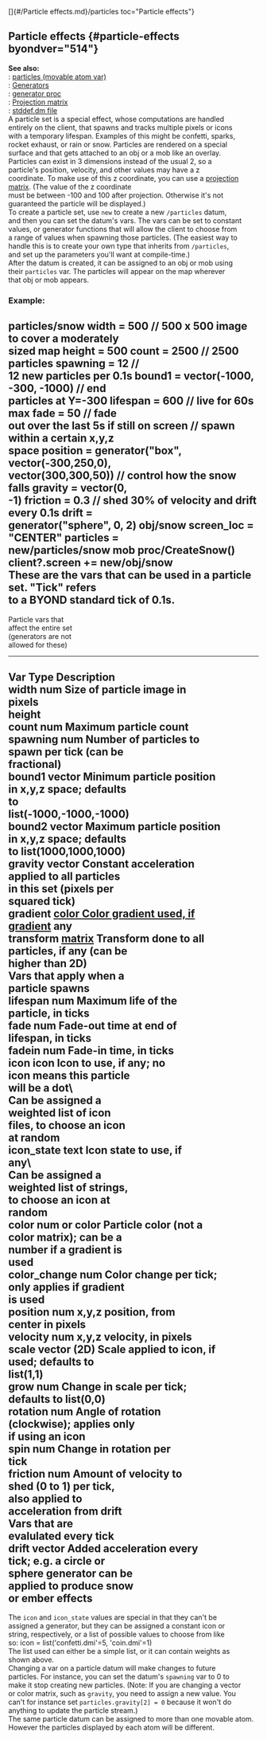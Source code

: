 []{#/Particle effects.md}/particles toc="Particle effects"}    
## Particle effects {#particle-effects byondver="514"}    
**See also:**    
:   [particles (movable atom var)](/atom/movable/var/particles)    
:   [Generators](/%7Bnotes%7D/generators)    
:   [generator proc](/proc/generator)    
:   [Projection matrix](/%7Bnotes%7D/projection-matrix)    
:   [stddef.dm file](/%7B%7Bappendix%7D%7D/stddef%2edm)    
A particle set is a special effect, whose computations are handled    
entirely on the client, that spawns and tracks multiple pixels or icons    
with a temporary lifespan. Examples of this might be confetti, sparks,    
rocket exhaust, or rain or snow. Particles are rendered on a special    
surface and that gets attached to an obj or a mob like an overlay.    
Particles can exist in 3 dimensions instead of the usual 2, so a    
particle\'s position, velocity, and other values may have a z    
coordinate. To make use of this z coordinate, you can use a [projection    
matrix](/%7Bnotes%7D/projection-matrix). (The value of the z coordinate    
must be between -100 and 100 after projection. Otherwise it\'s not    
guaranteed the particle will be displayed.)    
To create a particle set, use `new` to create a new `/particles` datum,    
and then you can set the datum\'s vars. The vars can be set to constant    
values, or generator functions that will allow the client to choose from    
a range of values when spawning those particles. (The easiest way to    
handle this is to create your own type that inherits from `/particles`,    
and set up the parameters you\'ll want at compile-time.)    
After the datum is created, it can be assigned to an obj or mob using    
their `particles` var. The particles will appear on the map wherever    
that obj or mob appears.    
### Example:    
particles/snow width = 500 // 500 x 500 image to cover a moderately    
sized map height = 500 count = 2500 // 2500 particles spawning = 12 //    
12 new particles per 0.1s bound1 = vector(-1000, -300, -1000) // end    
particles at Y=-300 lifespan = 600 // live for 60s max fade = 50 // fade    
out over the last 5s if still on screen // spawn within a certain x,y,z    
space position = generator(\"box\", vector(-300,250,0),    
vector(300,300,50)) // control how the snow falls gravity = vector(0,    
-1) friction = 0.3 // shed 30% of velocity and drift every 0.1s drift =    
generator(\"sphere\", 0, 2) obj/snow screen_loc = \"CENTER\" particles =    
new/particles/snow mob proc/CreateSnow() client?.screen += new/obj/snow    
These are the vars that can be used in a particle set. \"Tick\" refers    
to a BYOND standard tick of 0.1s.    
  ---------------------------------------------------------------------------------------------    
  Particle vars that                                                      
  affect the entire set                                                   
  (generators are not                                                     
  allowed for these)                                                      
  ----------------------- ------------------------------------------- -------------------------    
  Var                     Type                                        Description    
  width                   num                                         Size of particle image in    
                                                                      pixels    
  height                                                                  
  count                   num                                         Maximum particle count    
  spawning                num                                         Number of particles to    
                                                                      spawn per tick (can be    
                                                                      fractional)    
  bound1                  vector                                      Minimum particle position    
                                                                      in x,y,z space; defaults    
                                                                      to    
                                                                      list(-1000,-1000,-1000)    
  bound2                  vector                                      Maximum particle position    
                                                                      in x,y,z space; defaults    
                                                                      to list(1000,1000,1000)    
  gravity                 vector                                      Constant acceleration    
                                                                      applied to all particles    
                                                                      in this set (pixels per    
                                                                      squared tick)    
  gradient                [color                                      Color gradient used, if    
                          gradient](/%7Bnotes%7D/color-gradient)     any    
  transform               [matrix](/%7Bnotes%7D/projection-matrix)   Transform done to all    
                                                                      particles, if any (can be    
                                                                      higher than 2D)    
  Vars that apply when a                                                  
  particle spawns                                                         
  lifespan                num                                         Maximum life of the    
                                                                      particle, in ticks    
  fade                    num                                         Fade-out time at end of    
                                                                      lifespan, in ticks    
  fadein                  num                                         Fade-in time, in ticks    
  icon                    icon                                        Icon to use, if any; no    
                                                                      icon means this particle    
                                                                      will be a dot\    
                                                                      Can be assigned a    
                                                                      weighted list of icon    
                                                                      files, to choose an icon    
                                                                      at random    
  icon_state              text                                        Icon state to use, if    
                                                                      any\    
                                                                      Can be assigned a    
                                                                      weighted list of strings,    
                                                                      to choose an icon at    
                                                                      random    
  color                   num or color                                Particle color (not a    
                                                                      color matrix); can be a    
                                                                      number if a gradient is    
                                                                      used    
  color_change            num                                         Color change per tick;    
                                                                      only applies if gradient    
                                                                      is used    
  position                num                                         x,y,z position, from    
                                                                      center in pixels    
  velocity                num                                         x,y,z velocity, in pixels    
  scale                   vector (2D)                                 Scale applied to icon, if    
                                                                      used; defaults to    
                                                                      list(1,1)    
  grow                    num                                         Change in scale per tick;    
                                                                      defaults to list(0,0)    
  rotation                num                                         Angle of rotation    
                                                                      (clockwise); applies only    
                                                                      if using an icon    
  spin                    num                                         Change in rotation per    
                                                                      tick    
  friction                num                                         Amount of velocity to    
                                                                      shed (0 to 1) per tick,    
                                                                      also applied to    
                                                                      acceleration from drift    
  Vars that are                                                           
  evalulated every tick                                                   
  drift                   vector                                      Added acceleration every    
                                                                      tick; e.g. a circle or    
                                                                      sphere generator can be    
                                                                      applied to produce snow    
                                                                      or ember effects    
  ---------------------------------------------------------------------------------------------    
The `icon` and `icon_state` values are special in that they can\'t be    
assigned a generator, but they can be assigned a constant icon or    
string, respectively, or a list of possible values to choose from like    
so: icon = list(\'confetti.dmi\'=5, \'coin.dmi\'=1)    
The list used can either be a simple list, or it can contain weights as    
shown above.    
Changing a var on a particle datum will make changes to future    
particles. For instance, you can set the datum\'s `spawning` var to 0 to    
make it stop creating new particles. (Note: If you are changing a vector    
or color matrix, such as `gravity`, you need to assign a new value. You    
can\'t for instance set `particles.gravity[2] = 0` because it won\'t do    
anything to update the particle stream.)    
The same particle datum can be assigned to more than one movable atom.    
However the particles displayed by each atom will be different.  